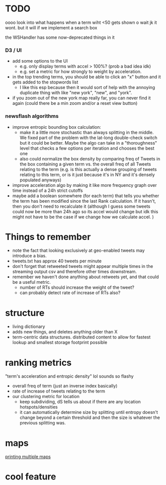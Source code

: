 

# TODO

oooo look into what happens when a term wiht <50 gets shown o wait jk it wont. but it will if we implement a search box

the WSHandler has some now-deprecated things in it



### D3 / UI


- add some options to the UI
	+ e.g. only display terms with accel > 100%? (prob a bad idea idk)
	+ e.g. set a metric for how strongly to weight by acceleration.
- in the top trending terms, you should be able to click an "x" button and it gets added to the stopwords list
	+ I like this esp because then it would sort of help with the annoying duplicate thing with like "new york", "new", and "york".
- if you zoom out of the new york map really far, you can never find it again (could there be a min zoom and/or a reset view button)



### newsflash algorithms

- improve entropic bounding box calculation: 
	+ make it a little more stochastic than always splitting in the middle. We fixed part of the problem with the lat-long double-check switch but it could be better. Maybe the algo can take in a "thoroughness" level that checks a few options per iteration and chooses the best one
	+ also could normalize the box density by comparing freq of Tweets in the box containing a given term vs. the overall freq of all Tweets relating to the term (e.g. is this actually a dense grouping of tweets relating to this term, or is it just because it's in NY and it's densely populated anyways)
- improve acceleration algo by making it like more frequency graph over time instead of a 24h strict cutoffs
- maybe add a boolean somewhere (for each term) that tells you whether the term has been modified since the last Rank calculation. If it hasn't, then you don't need to recalculate it (although I guess some tweets could now be more than 24h ago so its accel would change but idk this might not have to be the case if we change how we calculate accel. )



# Things to remember
- note the fact that looking exclusively at geo-enabled tweets may introduce a bias.
- tweets.txt has approx 40 tweets per minute
- don't forget that retweeted tweets might appear multiple times in the streaming output csv and therefore other times downstream. 
- remember we haven't done anything about retweets yet, and that could be a useful metric.  
	+ number of RTs should increase the weight of the tweet?
	+ can probably detect rate of increase of RTs also?


# structure

- living dictionary
- adds new things, and deletes anything older than X
- term-centric data structures. distributed content to allow for fastest lookup and smallest storage footprint possible


# ranking metrics 

"term's acceleration and entropic density" lol sounds so flashy

- overall freq of term (just an inverse index basically)
- rate of increase of tweets relating to the term
- our clustering metric for location
	+ keep subdividing, dS tells us about if there are any location hotspots/densities
	+ it can automatically determine size by splitting until entropy doesn't change beyond a certain threshold and then the size is whatever the previous splitting was.




# maps

[printing multiple maps](http://blog.webkid.io/multiple-maps-d3/)



# cool feature

